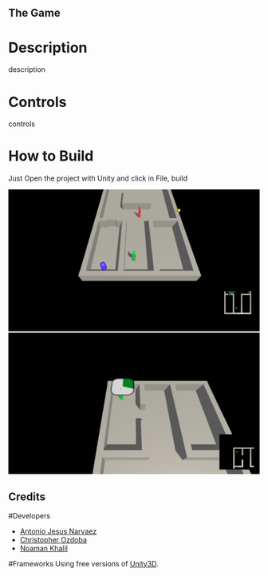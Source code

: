 ## The Game

# Description
description

# Controls
controls

# How to Build
Just Open the project with Unity and click in File, build

![alt text](https://raw.githubusercontent.com/antoniojesusnc/game-off-2016/master/Images/Image01.png)
![alt text](https://raw.githubusercontent.com/antoniojesusnc/game-off-2016/master/Images/Image02.png)

## Credits
#Developers
* [Antonio Jesus Narvaez](https://github.com/antoniojesusnc)
* [Christopher Ozdoba](https://github.com/ozdoba)
* [Noaman Khalil](https://github.com/caedriel)

#Frameworks
Using free versions of [Unity3D](http://unity3d.com/).